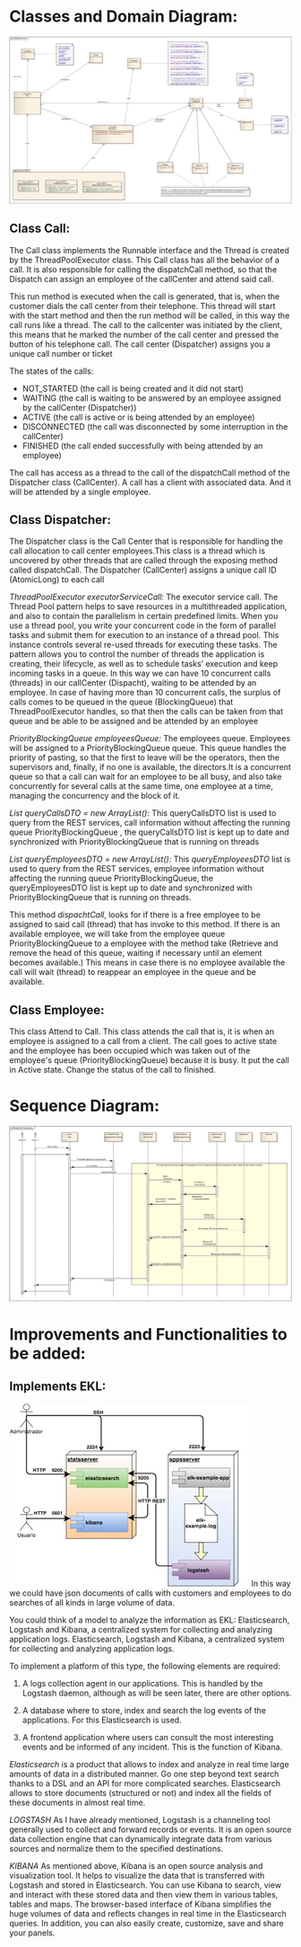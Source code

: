 
# Classes and Domain Diagram:
![](images/ClassModelAlmundo.jpg)
## Class Call:
The Call class implements the Runnable interface and the Thread is created by the ThreadPoolExecutor class. This Call class has all the behavior of a call. It is also responsible for calling the dispatchCall method, so that the Dispatch can assign an employee of the callCenter and attend said call.

This run method is executed when the call is generated, that is, when the customer dials the call center from their telephone.
This thread will start with the start method and then the run method will be called, in this way the call runs like a thread.
The call to the callcenter was initiated by the client, this means that he marked the number of the call center and pressed the button of his telephone call.
The call center (Dispatcher) assigns you a unique call number or ticket

The states of the calls:

* NOT_STARTED (the call is being created and it did not start)
* WAITING (the call is waiting to be answered by an employee assigned by the callCenter (Dispatcher))
* ACTIVE (the call is active or is being attended by an employee)
* DISCONNECTED (the call was disconnected by some interruption in the callCenter)
* FINISHED (the call ended successfully with being attended by an employee)

The call has access as a thread to the call of the dispatchCall method of the Dispatcher class (CallCenter). A call has a client with associated data. And it will be attended by a single employee.

## Class Dispatcher:
The Dispatcher class is the Call Center that is responsible for handling the call allocation to call center employees.This class is a thread which is uncovered by other threads that are called through the exposing method called dispatchCall. The Dispatcher (CallCenter) assigns a unique call ID (AtomicLong) to each call

*ThreadPoolExecutor executorServiceCall:*
The executor service call. The Thread Pool pattern helps to save resources in a multithreaded application, and also to contain the parallelism in certain predefined limits. When you use a thread pool, you write your concurrent code in the form of parallel tasks and submit them for execution to an instance of a thread pool. This instance controls several re-used threads for executing these tasks. The pattern allows you to control the number of threads the application is creating, their lifecycle, as well as to schedule tasks’ execution and keep incoming tasks in a queue. In this way we can have 10 concurrent calls (threads) in our callCenter (Dispacht), waiting to be attended by an employee. In case of having more than 10 concurrent calls, the surplus of calls comes to be queued in 
the queue (BlockingQueue) that ThreadPoolExecutor handles, so that then the calls can be taken from that queue and be able to be assigned and be attended by an employee
      
*PriorityBlockingQueue<Employee> employeesQueue:*
The employees queue. Employees will be assigned to a PriorityBlockingQueue queue. This queue handles the priority of pasting, so that the first to leave will be the operators, then the supervisors and, finally, if no one is available, the directors.It is a concurrent queue so that a call can wait for an employee to be all busy, and also take concurrently for several calls at the same time, one employee at a time, managing the concurrency and the block of it.

*List<CallDTO> queryCallsDTO =  new ArrayList<CallDTO>():*
This queryCallsDTO list is used to query from the REST services, call information without affecting the running queue PriorityBlockingQueue <Call>, the queryCallsDTO list is kept up to date and synchronized with PriorityBlockingQueue <Call> that is running on threads
  
*List<EmployeeDTO> queryEmployeesDTO = new ArrayList<EmployeeDTO>():*
This *queryEmployeesDTO* list is used to query from the REST services, employee information without affecting the running queue PriorityBlockingQueue<Employee>, the queryEmployeesDTO list is kept up to date and synchronized with PriorityBlockingQueue <Employee> that is running on threads. 

This method *dispachtCall*, looks for if there is a free employee to be assigned to said call (thread) that has invoke to this method. If there is an available employee, we will take from the employee queue PriorityBlockingQueue to a employee with the method take (Retrieve and remove the head of this queue, waiting if necessary until an element becomes available.) This means in case there is no employee available the call will wait (thread) to reappear an employee in the queue and be available.

## Class Employee:
This class Attend to Call. This class attends the call that is, it is when an employee is assigned to a call from a client. The call goes to active state and the employee has been occupied which was taken out of the employee's queue (PriorityBlockingQueue) because it is busy. It put the call in Active state. Change the status of the call to finished.

# Sequence Diagram:
![](images/DiagramSecuenceAlmundo.jpg)

# Improvements and Functionalities to be added:

## Implements EKL:
![](images/EKL.jpg)
In this way we could have json documents of calls with customers and employees to do searches of all kinds in large volume of data.

You could think of a model to analyze the information as EKL:
Elasticsearch, Logstash and Kibana, a centralized system for collecting and analyzing application logs. Elasticsearch, Logstash and Kibana, a centralized system for collecting and analyzing application logs.

To implement a platform of this type, the following elements are required:

1. A logs collection agent in our applications.
This is handled by the Logstash daemon, although as will be seen later, there are other options.

2. A database where to store, index and search the log events of the applications.
For this Elasticsearch is used.

3. A frontend application where users can consult the most interesting events and be
informed of any incident. This is the function of Kibana.

*Elasticsearch* is a product that allows to index and analyze in real time large amounts of data in a distributed manner. Go one step beyond text search thanks to a DSL and an API for more complicated searches.
Elasticsearch allows to store documents (structured or not) and index all the fields of these documents in almost real time.

*LOGSTASH*
As I have already mentioned, Logstash is a channeling tool generally used to collect and forward records or events. It is an open source data collection engine that can dynamically integrate data from various sources and normalize them to the specified destinations.

*KIBANA*
As mentioned above, Kibana is an open source analysis and visualization tool. It helps to visualize the data that is transferred with Logstash and stored in Elasticsearch. You can use Kibana to search, view and interact with these stored data and then view them in various tables, tables and maps. The browser-based interface of Kibana simplifies the huge volumes of data and reflects changes in real time in the Elasticsearch queries. In addition, you can also easily create, customize, save and share your panels.
